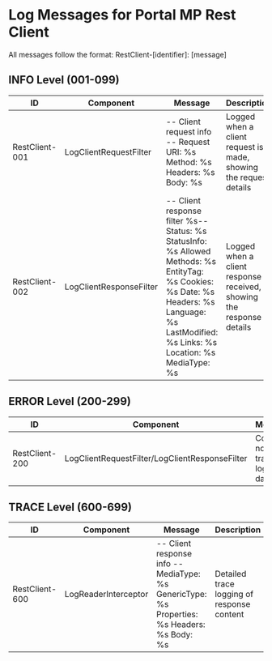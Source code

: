 # Log Messages for Portal MP Rest Client

All messages follow the format: RestClient-[identifier]: [message]

## INFO Level (001-099)

| ID | Component | Message | Description |
|----|-----------|---------|-------------|
| RestClient-001 | LogClientRequestFilter | -- Client request info -- Request URI: %s Method: %s Headers: %s Body: %s | Logged when a client request is made, showing the request details |
| RestClient-002 | LogClientResponseFilter | -- Client response filter %s-- Status: %s StatusInfo: %s Allowed Methods: %s EntityTag: %s Cookies: %s Date: %s Headers: %s Language: %s LastModified: %s Links: %s Location: %s MediaType: %s | Logged when a client response is received, showing the response details |

## ERROR Level (200-299)

| ID | Component | Message | Description |
|----|-----------|---------|-------------|
| RestClient-200 | LogClientRequestFilter/LogClientResponseFilter | Could not trace-log %s data | Logged when an error occurs during request/response logging |

## TRACE Level (600-699)

| ID | Component | Message | Description |
|----|-----------|---------|-------------|
| RestClient-600 | LogReaderInterceptor | -- Client response info -- MediaType: %s GenericType: %s Properties: %s Headers: %s Body: %s | Detailed trace logging of response content |
